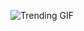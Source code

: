 ![Trending GIF](https://media2.giphy.com/media/v1.Y2lkPThiYjIxNzcyeTNvcW40dWF6dXZ2aHU3a2RzZTB4czBsOGVmbW4wd283eGY5aXN1dyZlcD12MV9naWZzX3NlYXJjaCZjdD1n/xUPGcEliCc7bETyfO8/giphy.gif)
